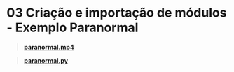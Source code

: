 # 03 Criação e importação de módulos - Exemplo Paranormal

>[**paranormal.mp4**](https://drive.google.com/file/d/1VgjmfCu7G4JrWvjrZKUM48i2Kn1RkgVy/view?usp=classroom_web&authuser=1)

>[**paranormal.py**](/primeiro-periodo/pec/videos-explicativos-praticos/03/paranormal.py)
